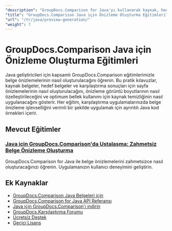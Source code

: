 ```yaml
---
"description": "GroupDocs.Comparison for Java'yı kullanarak kaynak, hedef ve sonuç belgeleri için sayfa önizlemeleri oluşturmaya yönelik adım adım eğitimler."
"title": "GroupDocs.Comparison Java için Önizleme Oluşturma Eğitimleri"
"url": "/tr/java/preview-generation/"
"weight": 7
---
```


# GroupDocs.Comparison Java için Önizleme Oluşturma Eğitimleri

Java geliştiricileri için kapsamlı GroupDocs.Comparison eğitimlerimizle belge önizlemelerinin nasıl oluşturulacağını öğrenin. Bu pratik kılavuzlar, kaynak belgeler, hedef belgeler ve karşılaştırma sonuçları için sayfa önizlemelerinin nasıl oluşturulacağını, önizleme görüntü boyutlarının nasıl özelleştirileceğini ve optimum bellek kullanımı için kaynak temizliğinin nasıl uygulanacağını gösterir. Her eğitim, karşılaştırma uygulamalarınızda belge önizleme işlevselliğini verimli bir şekilde uygulamak için ayrıntılı Java kod örnekleri içerir.

## Mevcut Eğitimler

### [Java için GroupDocs.Comparison'da Ustalaşma: Zahmetsiz Belge Önizleme Oluşturma](./groupdocs-comparison-java-generate-previews/)
GroupDocs.Comparison for Java ile belge önizlemelerini zahmetsizce nasıl oluşturacağınızı öğrenin. Uygulamanızın kullanıcı deneyimini geliştirin.

## Ek Kaynaklar

- [GroupDocs.Comparison Java Belgeleri için](https://docs.groupdocs.com/comparison/java/)
- [GroupDocs.Comparison for Java API Referansı](https://reference.groupdocs.com/comparison/java/)
- [Java için GroupDocs.Comparison'ı indirin](https://releases.groupdocs.com/comparison/java/)
- [GroupDocs.Karşılaştırma Forumu](https://forum.groupdocs.com/c/comparison)
- [Ücretsiz Destek](https://forum.groupdocs.com/)
- [Geçici Lisans](https://purchase.groupdocs.com/temporary-license/)